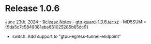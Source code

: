 
# Release 1.0.6

June 23th, 2024 -
[Release Notes](release-1.0.6) -
[gtp-guard-1.0.6.tar.xz](/software/gtp-guard-1.0.6.tar.xz) -
MD5SUM:={5da5c7c5849381eba851025285b65dc9}

* switch: Add support to "gtpu-egress-tunnel-endpoint"
